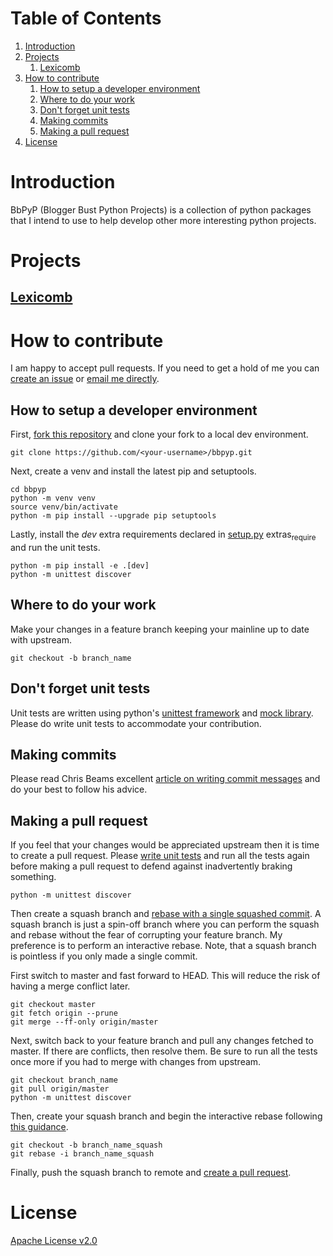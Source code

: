 
# Table of Contents

1.  [Introduction](#orgbb07392)
2.  [Projects](#org4061666)
    1.  [Lexicomb](#org41bac77)
3.  [How to contribute](#org4c9fbeb)
    1.  [How to setup a developer environment](#org08111cd)
    2.  [Where to do your work](#org80c01b6)
    3.  [Don't forget unit tests](#org296fb67)
    4.  [Making commits](#org44907d6)
    5.  [Making a pull request](#org344437c)
4.  [License](#orgc67d713)



<a id="orgbb07392"></a>

# Introduction

BbPyP (Blogger Bust Python Projects) is a collection of python packages that I intend to use to help develop other more interesting python projects.


<a id="org4061666"></a>

# Projects


<a id="org41bac77"></a>

## [Lexicomb](https://github.com/BloggerBust/lexicomb)


<a id="org4c9fbeb"></a>

# How to contribute

I am happy to accept pull requests. If you need to get a hold of me you can [create an issue](https://github.com/BloggerBust/bbpyp/issues) or [email me directly](https://bloggerbust.ca/about/).


<a id="org08111cd"></a>

## How to setup a developer environment

First, [fork this repository](https://github.com/login?return_to=%2FBloggerBust%2Fbbpyp) and clone your fork to a local dev environment.

    git clone https://github.com/<your-username>/bbpyp.git

Next, create a venv and install the latest pip and setuptools.

    cd bbpyp
    python -m venv venv
    source venv/bin/activate
    python -m pip install --upgrade pip setuptools

Lastly, install the *dev* extra requirements declared in [setup.py](setup.py) extras<sub>require</sub> and run the unit tests.

    python -m pip install -e .[dev]
    python -m unittest discover


<a id="org80c01b6"></a>

## Where to do your work

Make your changes in a feature branch keeping your mainline up to date with upstream.

    git checkout -b branch_name


<a id="org296fb67"></a>

## Don't forget unit tests

Unit tests are written using python's [unittest framework](https://docs.python.org/3/library/unittest.html) and [mock library](https://docs.python.org/3/library/unittest.mock.html). Please do write unit tests to accommodate your contribution.


<a id="org44907d6"></a>

## Making commits

Please read Chris Beams excellent [article on writing commit messages](https://chris.beams.io/posts/git-commit/) and do your best to follow his advice.


<a id="org344437c"></a>

## Making a pull request

If you feel that your changes would be appreciated upstream then it is time to create a pull request. Please [write unit tests](#org296fb67) and run all the tests again before making a pull request to defend against inadvertently braking something.

    python -m unittest discover

Then create a squash branch and [rebase with a single squashed commit](https://blog.carbonfive.com/2017/08/28/always-squash-and-rebase-your-git-commits/). A squash branch is just a spin-off branch where you can perform the squash and rebase without the fear of corrupting your feature branch. My preference is to perform an interactive rebase. Note, that a squash branch is pointless if you only made a single commit.

First switch to master and fast forward to HEAD. This will reduce the risk of having a merge conflict later.

    git checkout master
    git fetch origin --prune
    git merge --ff-only origin/master

Next, switch back to your feature branch and pull any changes fetched to master. If there are conflicts, then resolve them. Be sure to run all the tests once more if you had to merge with changes from upstream.

    git checkout branch_name
    git pull origin/master
    python -m unittest discover

Then, create your squash branch and begin the interactive rebase following [this guidance](https://blog.carbonfive.com/2017/08/28/always-squash-and-rebase-your-git-commits/).

    git checkout -b branch_name_squash
    git rebase -i branch_name_squash

Finally, push the squash branch to remote and [create a pull request](https://help.github.com/en/github/collaborating-with-issues-and-pull-requests/creating-a-pull-request).


<a id="orgc67d713"></a>

# License

[Apache License v2.0](LICENSE-2.0.txt)


